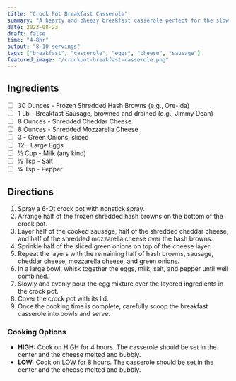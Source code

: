 ```yaml
---
title: "Crock Pot Breakfast Casserole"
summary: "A hearty and cheesy breakfast casserole perfect for the slow cooker"
date: 2023-08-23
draft: false
time: "4-8hr"
output: "8-10 servings"
tags: ["breakfast", "casserole", "eggs", "cheese", "sausage"]
featured_image: "/crockpot-breakfast-casserole.png"
---
```


## Ingredients

- [ ] 30 Ounces - Frozen Shredded Hash Browns (e.g., Ore-Ida)
- [ ] 1 Lb - Breakfast Sausage, browned and drained (e.g., Jimmy Dean)
- [ ] 8 Ounces - Shredded Cheddar Cheese
- [ ] 8 Ounces - Shredded Mozzarella Cheese
- [ ] 3 - Green Onions, sliced
- [ ] 12 - Large Eggs
- [ ] ½ Cup - Milk (any kind)
- [ ] ½ Tsp - Salt
- [ ] ¼ Tsp - Pepper

## Directions

1. Spray a 6-Qt crock pot with nonstick spray.
2. Arrange half of the frozen shredded hash browns on the bottom of the crock pot.
3. Layer half of the cooked sausage, half of the shredded cheddar cheese, and half of the shredded mozzarella cheese over the hash browns.
4. Sprinkle half of the sliced green onions on top of the cheese layer.
5. Repeat the layers with the remaining half of hash browns, sausage, cheddar cheese, mozzarella cheese, and green onions.
6. In a large bowl, whisk together the eggs, milk, salt, and pepper until well combined.
7. Slowly and evenly pour the egg mixture over the layered ingredients in the crock pot.
8. Cover the crock pot with its lid.
9. Once the cooking time is complete, carefully scoop the breakfast casserole into bowls and serve.

### Cooking Options

- **HIGH:** Cook on HIGH for 4 hours. The casserole should be set in the center and the cheese melted and bubbly.
- **LOW:** Cook on LOW for 8 hours. The casserole should be set in the center and the cheese melted and bubbly.
